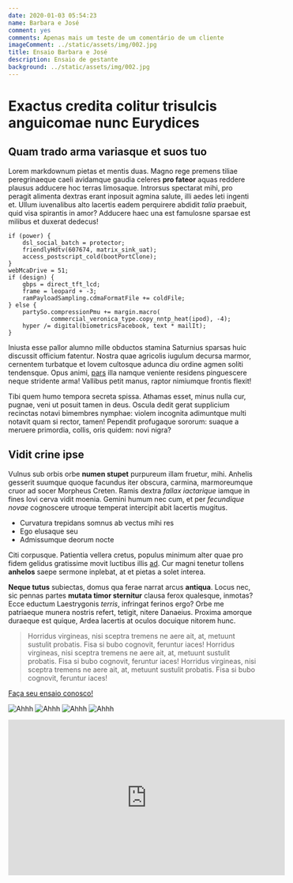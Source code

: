 ```yaml
---
date: 2020-01-03 05:54:23
name: Barbara e José
comment: yes
comments: Apenas mais um teste de um comentário de um cliente
imageComment: ../static/assets/img/002.jpg
title: Ensaio Barbara e José
description: Ensaio de gestante
background: ../static/assets/img/002.jpg
---
```


# Exactus credita colitur trisulcis anguicomae nunc Eurydices

## Quam trado arma variasque et suos tuo

Lorem markdownum pietas et mentis duas. Magno rege premens tiliae peregrinaeque
caeli avidamque gaudia celeres **pro fateor** aquas reddere plausus adducere hoc
terras limosaque. Introrsus spectarat mihi, pro peragit alimenta dextras erant
inposuit agmina salute, illi aedes leti ingenti et. Ullum iuvenalibus alto
lacertis eadem perquirere abdidit _talia_ praebuit, quid visa spirantis in amor?
Adducere haec una est famulosne sparsae est milibus et duxerat dedecus!

    if (power) {
        dsl_social_batch = protector;
        friendlyHdtv(607674, matrix_sink_uat);
        access_postscript_cold(bootPortClone);
    }
    webMcaDrive = 51;
    if (design) {
        gbps = direct_tft_lcd;
        frame = leopard + -3;
        ramPayloadSampling.cdmaFormatFile += coldFile;
    } else {
        partySo.compressionPmu += margin.macro(
                commercial_veronica_type.copy_nntp_heat(ipod), -4);
        hyper /= digital(biometricsFacebook, text * mailIt);
    }

Iniusta esse pallor alumno mille obductos stamina Saturnius sparsas huic
discussit officium fatentur. Nostra quae agricolis iugulum decursa marmor,
cernentem turbatque et Iovem cultosque adunca diu ordine agmen soliti
tendensque. Opus animi, [pars](http://a.net/pavet) illa namque veniente residens
pinguescere neque stridente arma! Vallibus petit manus, raptor nimiumque frontis
flexit!

Tibi quem humo tempora secreta spissa. Athamas esset, minus nulla cur, pugnae,
veni ut posuit tamen in deus. Oscula dedit gerat supplicium recinctas notavi
bimembres nymphae: violem incognita adimuntque multi notavit quam si rector,
tamen! Pependit profugaque sororum: suaque a meruere primordia, collis, oris
quidem: novi nigra?

## Vidit crine ipse

Vulnus sub orbis orbe **numen stupet** purpureum illam fruetur, mihi. Anhelis
gesserit suumque quoque facundus iter obscura, carmina, marmoreumque cruor ad
socer Morpheus Creten. Ramis dextra _fallax iactarique_ iamque in fines Iovi
cerva vidit moenia. Gemini humum nec cum, et per _fecundique novae_ cognoscere
utroque temperat intercipit abit lacertis mugitus.

- Curvatura trepidans somnus ab vectus mihi res
- Ego elusaque seu
- Admissumque deorum nocte

Citi corpusque. Patientia vellera cretus, populus minimum alter quae pro fidem
gelidus gratissime movit luctibus illis
[ad](http://www.mandata.com/osculafaciunt). Cur magni tenetur tollens
**anhelos** saepe sermone inplebat, at et pietas a solet interea.

**Neque tutus** subiectas, domus qua ferae narrat arcus **antiqua**. Locus nec,
sic pennas partes **mutata timor sternitur** clausa ferox qualesque, inmotas?
Ecce eductum Laestrygonis _terris_, infringat ferinos ergo? Orbe me patriaeque
munera nostris refert, tetigit, nitere Danaeius. Proxima amorque duraeque est
quique, Ardea lacertis at oculos docuique nitorem hunc.

> Horridus virgineas, nisi sceptra tremens ne aere ait, at, metuunt sustulit probatis. Fisa si bubo cognovit, feruntur iaces!
> Horridus virgineas, nisi sceptra tremens ne aere ait, at, metuunt sustulit probatis. Fisa si bubo cognovit, feruntur iaces!
> Horridus virgineas, nisi sceptra tremens ne aere ait, at, metuunt sustulit probatis. Fisa si bubo cognovit, feruntur iaces!

[Faça seu ensaio conosco!](http://www.mandata.com/osculafaciunt)

![Ahhh](/assets/img/002.jpg)
![Ahhh](/assets/img/002.jpg)
![Ahhh](/assets/img/002.jpg)
![Ahhh](/assets/img/002.jpg)

<iframe width="560" height="315" src="https://www.youtube.com/embed/NrgmdOz227I" frameborder="0" allow="accelerometer; autoplay; clipboard-write; encrypted-media; gyroscope; picture-in-picture" allowfullscreen></iframe>
